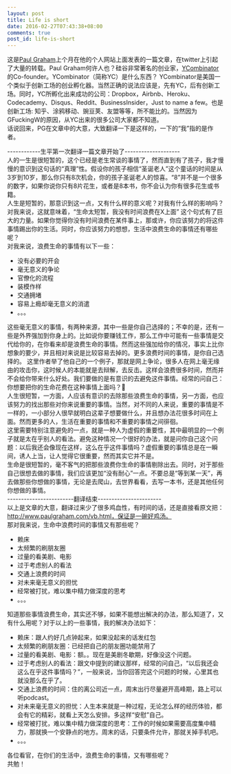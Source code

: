 ```yaml
---
layout: post
title: Life is short
date: 2016-02-27T07:43:38+08:00
comments: true
post_id: life-is-short
---
```


这是[Paul Graham](http://www.paulgraham.com/)上个月在他的个人网站上面发表的一篇文章，在twitter上引起了大量的转载。Paul Graham何许人也？硅谷非常著名的创业家，[YCombinator](https://www.ycombinator.com/)的Co-founder。YCombinator（简称YC）是什么东西？  YCombinator是美国一个类似于创新工场的创业孵化器。当然正确的说法应该是，先有YC，后有创新工场。同时，YC所孵化出来成功的公司：Dropbox，Airbnb、Heroku、Codecademy、Disqus、Reddit、BusinessInsider，Just to name a few。也是创新工场: 知乎、涂鸦移动、豌豆荚、友盟等等，所不能比的。当然因为GFuckingW的原因，从YC出来的很多公司大家都不知道。  
话说回来，PG在文章中的大意，大致翻译一下是这样的，一下的“我”指的是作者。  

------------生平第一次翻译一篇文章开始了--------------------  
人的一生是很短暂的，这个已经是老生常谈的事情了，然而直到有了孩子，我才慢慢的意识到这句话的“真理”性。假设你的孩子相信“圣诞老人”这个童话的时间是从3岁到10岁，那么你只有8次机会，你的孩子圣诞老人的惊喜。“8”并不是一个很多的数字，如果你说你只有8片花生，或者是8本书，你不会认为你有很多花生或书籍。  
人生是短暂的，那意识到这一点，又有什么样的意义呢？对我有什么样的影响吗？  
对我来说，这就意味着，“生命太短暂，我没有时间浪费在X上面” 这个句式有了巨大的力量。如果你觉得你没有时间浪费在某件事上，那或许，你应该努力的将这件事情踢出你的生活。同时，你应该努力的想想，生活中浪费生命的事情还有哪些呢？  
对我来说，浪费生命的事情有以下一些：  

- 没有必要的开会  
- 毫无意义的争论  
- 官僚化的流程
- 装模作样
- 交通拥堵
- 容易上瘾却毫无意义的消遣  
- 。。。  

这些毫无意义的事情，有两种来源，其中一些是你自己选择的；不幸的是，还有一些是外界强加到你身上的。比如说你要赚钱工作，那么工作中可能有一些事情是交代给你的，在你看来却是浪费生命的事情。然而这些强加给你的情况，事实上比你想象的要少，并且相对来说是比较容易去掉的。更多浪费时间的事情，是你自己选择的。
这里作者举了他自己的一个例子，那就是网上争论，很多人在网上毫无缘由的攻击你，这时候人的本能就是去辩解，去反击。这样会浪费很多时间，然而并不会给你带来什么好处。我们要做的是有意识的去避免这件事情。经常的问自己：你想要把你的生命花费在这种事情上面吗？  
人生很短暂，一方面，人应该有意识的去除那些浪费生命的事情，另一方面，也应该努力的找出那些对你来说重要的事情。当然，对不同的人来说，重要的事情是不一样的，一小部分人很早就明白这辈子想要做什么，并且想办法花很多时间在上面。然而更多的人，生活在重要的事情和不重要的事情之间徘徊。  
这里需要特别注意避免的一点，就是一种人为虚假的重要性，其中最明显的一个例子就是太在乎别人的看法。避免这种情况一个很好的办法，就是问你自己这个问题：以后我还会像现在这样，这么在乎这件事情吗？虚假重要的事情总是在一瞬间，诱人上当，让人觉得它很重要，然而其实它并不是。  
生命是很短暂的，毫不客气的把那些浪费你生命的事情剔除出去。同时，对于那些自己很想去做的事情，我们应该更加“没有耐心”一点。不要总是“等到某一天”，再去做那些你想做的事情，无论是去爬山，去世界看看，去写一本书，还是其他任何你想做的事情。  
------------------------翻译结束-----------------------   
以上是文章的大意，翻译过来少了很多鸡血性，有时间的话，还是直接看原文把：http://www.paulgraham.com/vb.html，保证是一碗好鸡汤。  
那对我来说，生命中浪费时间的事情又有那些呢？  

- 赖床
- 太频繁的刷朋友圈
- 过量的看美剧、电影
- 过于考虑别人的看法
- 交通上浪费的时间
- 对未来毫无意义的担忧
- 经常被打扰，难以集中精力做深度的思考
- 。。。

知道那些事情浪费生命，其实还不够，如果不能想出解决的办法，那么知道了，又有什么用呢？对于以上的一些事情，我的解决办法如下：

- 赖床：跟人约好几点钟起来，如果没起来的话发红包
- 太频繁的刷朋友圈：已经把自己的朋友圈功能禁用了
- 过量的看美剧、电影：额。。现在是美剧冬歇期，好像没这个问题。
- 过于考虑别人的看法：跟文中提到的建议那样，经常的问自己，“以后我还会这么在乎这件事情吗？”，一般来说，当你回答完这个问题的时候，心里其也就没那么在乎了。
- 交通上浪费的时间：住的离公司近一点，周末出行尽量避开高峰期，路上可以听podcast。
- 对未来毫无意义的担忧：人生本来就是一种过程，无论怎么样的经历体验，都会有它的精彩，就看上天怎么安排。多这样“安慰”自己。
- 经常被打扰，难以集中精力做深度的思考：工作的时候如果需要高度集中精力，那就换一个安静点的地方。周末的话，只要条件允许，那就关掉手机吧。
- 。。。

各位看官，在你们的生活中，浪费生命的事情，又有哪些呢？  
共勉！
